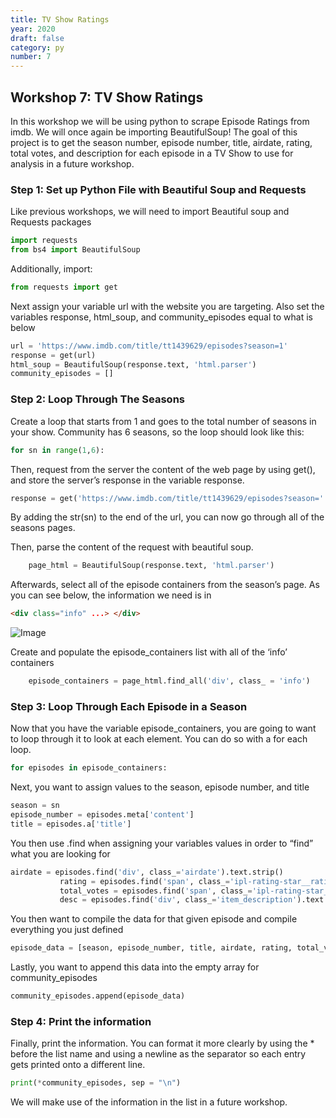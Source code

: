 ```yaml
---
title: TV Show Ratings
year: 2020
draft: false
category: py
number: 7
---
```


## Workshop 7: TV Show Ratings

In this workshop we will be using python to scrape Episode Ratings from imdb.  We will once again be importing BeautifulSoup! The goal of this project is to get the season number, episode number, title, airdate, rating, total votes, and description for each episode in a TV Show to use for analysis in a future workshop.

### Step 1: Set up Python File with Beautiful Soup and Requests
Like previous workshops, we will need to import Beautiful soup and Requests packages
```python
import requests
from bs4 import BeautifulSoup
```
Additionally, import: 
```python
from requests import get
```
Next assign your variable url with the website you are targeting.  Also set the variables response, html_soup, and community_episodes equal to what is below 

```python
url = 'https://www.imdb.com/title/tt1439629/episodes?season=1'
response = get(url)
html_soup = BeautifulSoup(response.text, 'html.parser')
community_episodes = []
```

### Step 2: Loop Through The Seasons
Create a loop that starts from 1 and goes to the total number of seasons in your show. Community has 6 seasons, so the loop should look like this: 
```python
for sn in range(1,6):
```
Then, request from the server the content of the web page by using get(), and store the server’s response in the variable response. 
```python
response = get('https://www.imdb.com/title/tt1439629/episodes?season=' + str(sn))
```
By adding the str(sn) to the end of the url, you can now go through all of the seasons pages.

Then, parse the content of the request with beautiful soup.
```python
	page_html = BeautifulSoup(response.text, 'html.parser')
```
Afterwards, select all of the episode containers from the season’s page. As you can see below, the information we need is in 
```html
<div class="info" ...> </div>
```
![Image](https://github.com/RoslynCodeClub/clubwebsite/raw/master/workshops/2020-21/TV%20Show%20Ratings/readme/community%20html%20image.png)

Create and populate the episode_containers list with all of the ‘info’ containers

```python
	episode_containers = page_html.find_all('div', class_ = 'info')
```

### Step 3: Loop Through Each Episode in a Season
Now that you have the variable episode_containers, you are going to want to loop through it to look at each element.  You can do so with a for each loop.

```python
for episodes in episode_containers:
```
Next, you want to assign values to the season, episode number, and title

```python
season = sn
episode_number = episodes.meta['content']
title = episodes.a['title']
```
You then use .find when assigning your variables values in order to “find” what you are looking for 
 
```python
airdate = episodes.find('div', class_='airdate').text.strip()
           rating = episodes.find('span', class_='ipl-rating-star__rating').text
           total_votes = episodes.find('span', class_='ipl-rating-star__total-votes').text
           desc = episodes.find('div', class_='item_description').text.strip()
```
You then want to compile the data for that given episode and compile everything you just defined
 
```python
episode_data = [season, episode_number, title, airdate, rating, total_votes, desc]
```
Lastly, you want to append this data into the empty array for community_episodes
 
```python
community_episodes.append(episode_data)
```

### Step 4: Print the information
Finally, print the information.
You can format it more clearly by using the * before the list name and using a newline as the separator so each entry gets printed onto a different line.
```python
print(*community_episodes, sep = "\n")
```
We will make use of the information in the list in a future workshop.